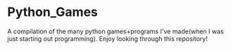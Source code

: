 # Python_Games
A compilation of the many python games+programs I've made(when I was just starting out programming). Enjoy looking through this repository!
